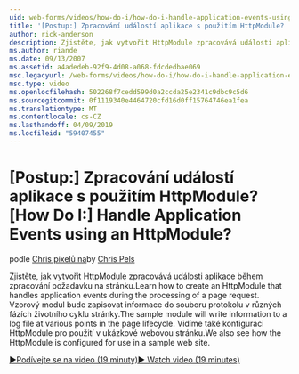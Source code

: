 ```yaml
---
uid: web-forms/videos/how-do-i/how-do-i-handle-application-events-using-an-httpmodule
title: '[Postup:] Zpracování událostí aplikace s použitím HttpModule? | Dokumenty Microsoft'
author: rick-anderson
description: Zjistěte, jak vytvořit HttpModule zpracovává události aplikace během zpracování požadavku na stránku. Vzorový modul bude zapisovat do protokolu informace...
ms.author: riande
ms.date: 09/13/2007
ms.assetid: a4adedeb-92f9-4d08-a068-fdcdedbae069
msc.legacyurl: /web-forms/videos/how-do-i/how-do-i-handle-application-events-using-an-httpmodule
msc.type: video
ms.openlocfilehash: 502268f7cedd599d0a2ccda25e2341c9dbc9c5d6
ms.sourcegitcommit: 0f1119340e4464720cfd16d0ff15764746ea1fea
ms.translationtype: MT
ms.contentlocale: cs-CZ
ms.lasthandoff: 04/09/2019
ms.locfileid: "59407455"
---
```

# <a name="how-do-i-handle-application-events-using-an-httpmodule"></a><span data-ttu-id="f61bf-105">[Postup:] Zpracování událostí aplikace s použitím HttpModule?</span><span class="sxs-lookup"><span data-stu-id="f61bf-105">[How Do I:] Handle Application Events using an HttpModule?</span></span>

<span data-ttu-id="f61bf-106">podle [Chris pixelů na](https://twitter.com/chrispels)</span><span class="sxs-lookup"><span data-stu-id="f61bf-106">by [Chris Pels](https://twitter.com/chrispels)</span></span>

<span data-ttu-id="f61bf-107">Zjistěte, jak vytvořit HttpModule zpracovává události aplikace během zpracování požadavku na stránku.</span><span class="sxs-lookup"><span data-stu-id="f61bf-107">Learn how to create an HttpModule that handles application events during the processing of a page request.</span></span> <span data-ttu-id="f61bf-108">Vzorový modul bude zapisovat informace do souboru protokolu v různých fázích životního cyklu stránky.</span><span class="sxs-lookup"><span data-stu-id="f61bf-108">The sample module will write information to a log file at various points in the page lifecycle.</span></span> <span data-ttu-id="f61bf-109">Vidíme také konfiguraci HttpModule pro použití v ukázkové webovou stránku.</span><span class="sxs-lookup"><span data-stu-id="f61bf-109">We also see how the HttpModule is configured for use in a sample web site.</span></span>

[<span data-ttu-id="f61bf-110">&#9654;Podívejte se na video (19 minuty)</span><span class="sxs-lookup"><span data-stu-id="f61bf-110">&#9654; Watch video (19 minutes)</span></span>](https://channel9.msdn.com/Blogs/ASP-NET-Site-Videos/how-do-i-handle-application-events-using-an-httpmodule)
